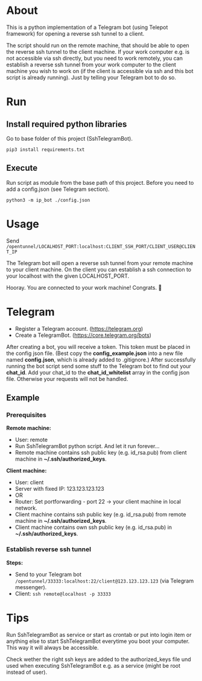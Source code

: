 # About

This is a python implementation of a Telegram bot (using Telepot framework) for opening a reverse ssh tunnel to a client.

The script should run on the remote machine, that should be able to open the reverse ssh tunnel to the client machine. If your work computer e.g. is not accessible via ssh directly, but you need to work remotely, you can establish a reverse ssh tunnel from your work computer to the client machine you wish to work on (if the client is accessible via ssh and this bot script is already running). Just by telling your Telegram bot to do so.

# Run

## Install required python libraries

Go to base folder of this project (SshTelegramBot).

```
pip3 install requirements.txt
```

## Execute

Run script as module from the base path of this project. Before you need to add a config.json (see Telegram section).

```
python3 -m ip_bot ./config.json
```

# Usage

Send `/opentunnel/LOCALHOST_PORT:localhost:CLIENT_SSH_PORT/CLIENT_USER@CLIENT_IP`

The Telegram bot will open a reverse ssh tunnel from your remote machine to your client machine. On the client you can establish a ssh connection to your localhost with the given LOCALHOST_PORT. 

Hooray. You are connected to your work machine! Congrats. 🎉

# Telegram

* Register a Telegram account. (https://telegram.org)
* Create a TelegramBot. (https://core.telegram.org/bots)

After creating a bot, you will receive a token. This token must be placed in the config json file. (Best copy the **config_example.json** into a new file named **config.json**, which is already added to .gitignore.) After successfully running the bot script send some stuff to the Telegram bot to find out your **chat_id**. Add your chat_id to the **chat_id_whitelist** array in the config json file. Otherwise your requests will not be handled.

## Example

### Prerequisites

**Remote machine:**
* User: remote
* Run SshTelegramBot python script. And let it run forever...
* Remote machine contains ssh public key (e.g. id_rsa.pub) from client machine in **~/.ssh/authorized_keys**.

**Client machine:**
* User: client
* Server with fixed IP: 123.123.123.123
* OR
* Router: Set portforwarding - port 22 -> your client machine in local network.
* Client machine contains ssh public key (e.g. id_rsa.pub) from remote machine in **~/.ssh/authorized_keys**.
* Client machine contains own ssh public key (e.g. id_rsa.pub) in **~/.ssh/authorized_keys**.

### Establish reverse ssh tunnel

**Steps:**
* Send to your Telegram bot `/opentunnel/33333:localhost:22/client@123.123.123.123` (via Telegram messenger).
* Client: `ssh remote@localhost -p 33333`

# Tips

Run SshTelegramBot as service or start as crontab or put into login item or anything else to start SshTelegramBot everytime you boot your computer. This way it will always be accessible.

Check wether the right ssh keys are added to the authorized_keys file und used when executing SshTelegramBot e.g. as a service (might be root instead of user).